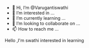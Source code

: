 - 👋 Hi, I’m @Varugantiswathi
- 👀 I’m interested in ...
- 🌱 I’m currently learning ...
- 💞️ I’m looking to collaborate on ...
- 📫 How to reach me ...

<!---
Varugantiswathi/Varugantiswathi is a ✨ special ✨ repository because its `README.md` (this file) appears on your GitHub profile.
You can click the Preview link to take a look at your changes.
--->Hello ,I'm swathi interested in learning

